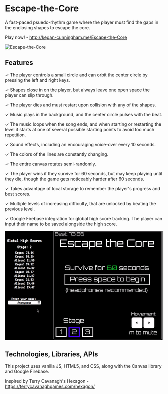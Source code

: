 # Escape-the-Core

A fast-paced psuedo-rhythm game where the player must find the gaps in the enclosing shapes to escape the core.

Play now! - http://kegan-cunningham.me/Escape-the-Core

![Escape-the-Core](assets/images/EscapeTheCore.gif)

## Features
✓ The player controls a small circle and can orbit the center circle by pressing the left and right keys.

✓ Shapes close in on the player, but always leave one open space the player can slip through.

✓ The player dies and must restart upon collision with any of the shapes.

✓ Music plays in the background, and the center circle pulses with the beat.

✓ The music loops when the song ends, and when starting or restarting the level it starts at one of several possible starting points to 
avoid too much repetition.

✓ Sound effects, including an encouraging voice-over every 10 seconds.

✓ The colors of the lines are constantly changing.

✓ The entire canvas rotates semi-randomly.

✓ The player wins if they survive for 60 seconds, but may keep playing until they die, though the game gets noticeably harder after 60 seconds.

✓ Takes advantage of local storage to remember the player's progress and best scores.

✓ Multiple levels of increasing difficulty, that are unlocked by beating the previous level.

✓ Google Firebase integration for global high score tracking. The player can input their name to be saved alongside the high score.

![Escape-the-Core-Menu](assets/images/EscapeTheCoreMenu.gif)

## Technologies, Libraries, APIs

This project uses vanilla JS, HTML5, and CSS, along with the Canvas library and Google Firebase.


Inspired by Terry Cavanagh's Hexagon - https://terrycavanaghgames.com/hexagon/
